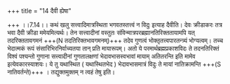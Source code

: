 +++
title = "14 दैवी ह्येषा"

+++
।।7.14।। कथं खलु सत्त्वादिमात्रस्थिता भगवतस्तत्त्वं न विदुः इत्याह
दैवीति। देवः क्रीडाकरः तत्र भवा दैवी क्रीडा ममेयमित्यर्थः। तेन
सत्त्वादीनां वस्तुतः संविन्मात्रपरब्रह्मानतिरिक्ततायामपि यत्
तदरिक्ततावगमनं +++(N तदतिरिक्तभावगमनम्)+++ तदेव गुणत्वं
भोक्तृतत्त्वपारतन्त्र्यं भोग्यत्वम्। तच्च भेदात्मकं रूपं
संसारिभिरनिर्वाच्यतया तान् प्रति मायारूपम्। अतो ये
परमार्थब्रह्मप्रकाशविदः ते तदनतिरिक्तं विश्वं पश्यन्तो गुणाना
सत्त्वादीनां गुणतालक्षणां भेदावभासस्वभावां मायाम् अतितरन्ति इति मामेव
इत्येवकारस्याशयः। ये तु यथास्थित ( यथास्थितभेद ) भेदावभासमात्रं विदुः ते
मायां नातिक्रामन्ति +++(S नातिवर्तन्ते)+++ । तद्युक्तमुक्तम् न त्वहं तेषु इति।
